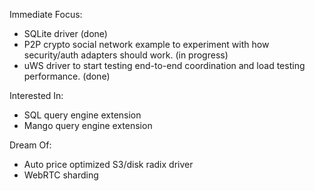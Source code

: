 Immediate Focus:

 - SQLite driver (done)
 - P2P crypto social network example to experiment with how security/auth adapters should work. (in progress)
 - uWS driver to start testing end-to-end coordination and load testing performance. (done)

Interested In:

 - SQL query engine extension
 - Mango query engine extension

Dream Of:
 - Auto price optimized S3/disk radix driver
 - WebRTC sharding